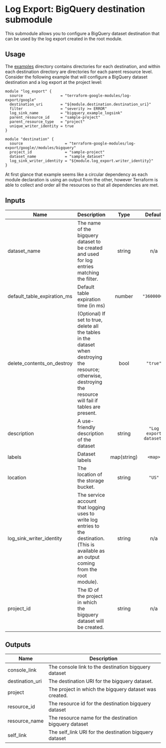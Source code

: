 # Log Export: BigQuery destination submodule

This submodule allows you to configure a BigQuery dataset destination that
can be used by the log export created in the root module.

## Usage

The [examples](../../examples) directory contains directories for each destination, and within each destination directory are directories for each parent resource level. Consider the following
example that will configure a BigQuery dataset destination and a log export at the project level:

```hcl
module "log_export" {
  source                 = "terraform-google-modules/log-export/google"
  destination_uri        = "${module.destination.destination_uri}"
  filter                 = "severity >= ERROR"
  log_sink_name          = "bigquery_example_logsink"
  parent_resource_id     = "sample-project"
  parent_resource_type   = "project"
  unique_writer_identity = true
}

module "destination" {
  source                   = "terraform-google-modules/log-export/google//modules/bigquery"
  project_id               = "sample-project"
  dataset_name             = "sample_dataset"
  log_sink_writer_identity = "${module.log_export.writer_identity}"
}
```

At first glance that example seems like a circular dependency as each module declaration is
using an output from the other, however Terraform is able to collect and order all the resources
so that all dependencies are met.

<!-- BEGINNING OF PRE-COMMIT-TERRAFORM DOCS HOOK -->
## Inputs

| Name | Description | Type | Default | Required |
|------|-------------|:----:|:-----:|:-----:|
| dataset\_name | The name of the bigquery dataset to be created and used for log entries matching the filter. | string | n/a | yes |
| default\_table\_expiration\_ms | Default table expiration time (in ms) | number | `"3600000"` | no |
| delete\_contents\_on\_destroy | (Optional) If set to true, delete all the tables in the dataset when destroying the resource; otherwise, destroying the resource will fail if tables are present. | bool | `"true"` | no |
| description | A use-friendly description of the dataset | string | `"Log export dataset"` | no |
| labels | Dataset labels | map(string) | `<map>` | no |
| location | The location of the storage bucket. | string | `"US"` | no |
| log\_sink\_writer\_identity | The service account that logging uses to write log entries to the destination. (This is available as an output coming from the root module). | string | n/a | yes |
| project\_id | The ID of the project in which the bigquery dataset will be created. | string | n/a | yes |

## Outputs

| Name | Description |
|------|-------------|
| console\_link | The console link to the destination bigquery dataset |
| destination\_uri | The destination URI for the bigquery dataset. |
| project | The project in which the bigquery dataset was created. |
| resource\_id | The resource id for the destination bigquery dataset |
| resource\_name | The resource name for the destination bigquery dataset |
| self\_link | The self_link URI for the destination bigquery dataset |

<!-- END OF PRE-COMMIT-TERRAFORM DOCS HOOK -->
